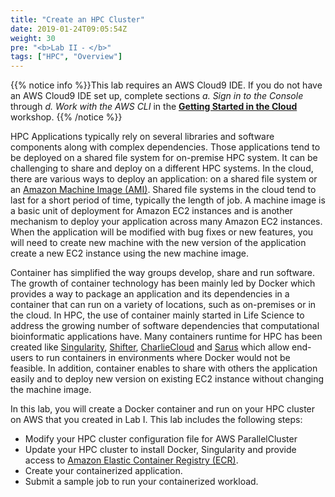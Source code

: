 ```yaml
---
title: "Create an HPC Cluster"
date: 2019-01-24T09:05:54Z
weight: 30
pre: "<b>Lab II ⁃ </b>"
tags: ["HPC", "Overview"]
---
```



{{% notice info %}}This lab requires an AWS Cloud9 IDE. If you do not have an AWS Cloud9 IDE set up, complete sections *a. Sign in to the Console* through *d. Work with the AWS CLI* in the [**Getting Started in the Cloud**](/02-aws-getting-started.html) workshop.
{{% /notice %}}

HPC Applications typically rely on several libraries and software components along with complex dependencies.
Those applications tend to be deployed on a shared file system for on-premise HPC system.
It can be challenging to share and deploy on a different HPC systems.
In the cloud, there are various ways to deploy an application: on a shared file system or an [Amazon Machine Image (AMI)](https://docs.aws.amazon.com/AWSEC2/latest/UserGuide/AMIs.html).
Shared file systems in the cloud tend to last for a short period of time, typically the length of job.
A machine image is a basic unit of deployment for Amazon EC2 instances and is another mechanism to deploy your application across many Amazon EC2 instances.
When the application will be modified with bug fixes or new features, you will need to create new machine with the new version of the application create a new EC2 instance using the new machine image.

Container has simplified the way groups develop, share and run software.
The growth of container technology has been mainly led by Docker which provides a way to package an application and its dependencies in a container that can run on a variety of locations, such as on-premises or in the cloud.
In HPC, the use of container mainly started in Life Science to address the growing number of software dependencies that computational bioinformatic applications have.
Many containers runtime for HPC has been created like [Singularity](https://sylabs.io/singularity/), [Shifter](https://www.nersc.gov/research-and-development/user-defined-images/), [CharlieCloud](https://hpc.github.io/charliecloud/) and [Sarus](https://sarus.readthedocs.io/en/stable/) which allow end-users to run containers in environments where Docker would not be feasible.
In addition, container enables to share with others the application easily and to deploy new version on existing EC2 instance without changing the machine image.


In this lab, you will create a Docker container and run on your HPC cluster on AWS that you created in Lab I.
This lab includes the following steps:

- Modify your HPC cluster configuration file for AWS ParallelCluster
- Update your HPC cluster to install Docker, Singularity and provide access to [Amazon Elastic Container Registry (ECR)](https://aws.amazon.com/ecr/).
- Create your containerized application.
- Submit a sample job to run your containerized workload.
